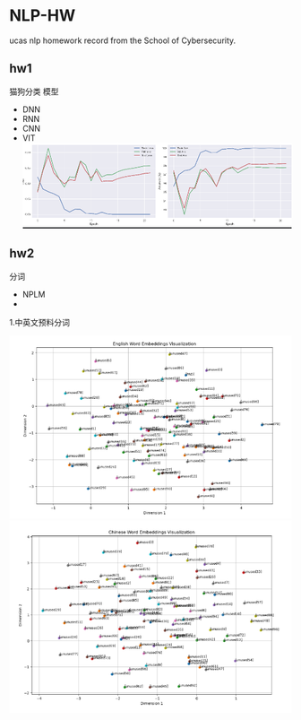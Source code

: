 # NLP-HW
ucas nlp homework record from the School of Cybersecurity. 

## hw1
猫狗分类
模型
- DNN
- RNN
- CNN
- VIT
![img_2.png](img_2.png)
## hw2

分词
- NPLM
- 
1.中英文预料分词

![img.png](img.png)
![img_1.png](img_1.png)